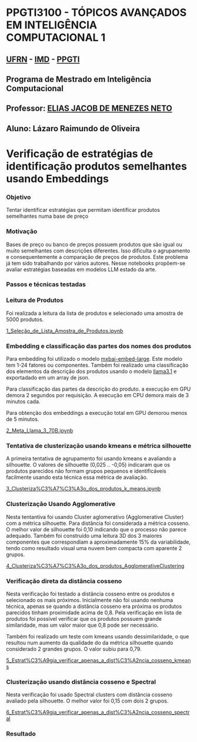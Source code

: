 # PPGTI3100 - TÓPICOS AVANÇADOS EM INTELIGÊNCIA COMPUTACIONAL 1
## [UFRN](https://www.ufrn.br/) - [IMD](https://www.metropoledigital.ufrn.br/portal/) - [PPGTI](https://sigaa.ufrn.br/sigaa/public/programa/apresentacao.jsf?lc=pt_BR&id=7872)
## Programa de Mestrado em Inteligência Computacional
## Professor: [ELIAS JACOB DE MENEZES NETO](http://www.docente.ufrn.br/elias.jacob)
## Aluno: Lázaro Raimundo de Oliveira


# Verificação de estratégias de identificação produtos semelhantes usando Embeddings 

### Objetivo

Tentar identificar estratégias que permitam identificar produtos semelhantes numa base de preço 

### Motivação

Bases de preço ou banco de preços possuem produtos que são igual ou muito semelhantes com descrições diferentes. Isso dificulta o agrupamento e consequentemente a comparação de preços de produtos. Este problema já tem sido trabalhando por vários autores. Nesse notebooks propõem-se avaliar estratégias baseadas em modelos LLM estado da arte. 

### Passos e técnicas testadas

### Leitura de Produtos

Foi realizada a leitura da lista de produtos e selecionado uma amostra de 5000 produtos.

[1_Seleção_de_Lista_Amostra_de_Produtos.ipynb](https://github.com/lazaroOliveiraUFRN/PPGTI3100_2024/blob/439ee5eaed79a5fd34276b8e674b0eddc56367e8/1_Sele%C3%A7%C3%A3o_de_Lista_Amostra_de_Produtos.ipynb)

### Embedding e classificação das partes dos nomes dos produtos

Para embedding foi utilizado o modelo [mxbai-embed-large](https://ollama.com/library/mxbai-embed-large). Este modelo tem 1-24 fatores ou componentes. Também foi realizado uma classificação dos elementos da descrição dos produtos usando o modelo [llama3.1](https://ollama.com/library/llama3.1) e exportadado em um array de json.

Para classificação das partes da descrição do produto. a execução em GPU demora 2 segundos por requisição. A execução em CPU demora mais de 3 minutos cada.

Para obtenção dos embeddings a execução total em GPU demorou menos de 5 minutos. 

[2_Meta_Llama_3_70B.ipynb](https://github.com/lazaroOliveiraUFRN/PPGTI3100_2024/blob/439ee5eaed79a5fd34276b8e674b0eddc56367e8/2_Meta_Llama_3_70B.ipynb)


### Tentativa de clusterização usando kmeans e métrica silhouette

A primeira tentativa de agrupamento foi usando kmeans e avaliando a silhouette. O valores de silhouette (0,025 .. -0,05) indicaram que os produtos parecidos não formam grupos pequenos e identificáveis facilmente usando esta técnica essa métrica de avaliação.

[3_Clusteriza%C3%A7%C3%A3o_dos_produtos_k_means.ipynb](https://github.com/lazaroOliveiraUFRN/PPGTI3100_2024/blob/fa994209f1d46f8583e035677217886662dd9e6b/3_Clusteriza%C3%A7%C3%A3o_dos_produtos_k_means.ipynb)

### Clusterização Usando Agglomerative

Nesta tentantiva foi usando Cluster aglomerativo (Agglomerative Cluster) com a métrica silhouette. Para distância foi considerada a métrica cosseno. O melhor valor de silhouette foi 0,10 indicando que o processo não parece adequado. Também foi construído uma leitura 3D dos 3 maiores componentes que correspondiam a aproximadamente 15% da variabilidade, tendo como resultado visual uma nuvem bem compacta com aparente 2 grupos.

[4_Clusteriza%C3%A7%C3%A3o_dos_produtos_AgglomerativeClustering](https://github.com/lazaroOliveiraUFRN/PPGTI3100_2024/blob/448212fdc8f6a7c7a8a093b619d2251002740307/4_Clusteriza%C3%A7%C3%A3o_dos_produtos_AgglomerativeClustering.ipynb)

### Verificação direta da distância cosseno

Nesta verificação foi testado a distância cosseno entre os produtos e selecionado os mais próximos. Inicialmente não foi usando nenhuma técnica, apenas se quando a distância cosseno era próxima os produtos parecidos tinham proximidade acima de 0,8. Pela verificação em lista de produtos foi possível verificar que os produtos possuem grande similaridade, mas um valor maior que 0,8 pode ser necessário.
  
Também foi realizado um teste com kmeans usando dessimilaridade, o que resultou num aumento da qualidade do da métrica silhouette quando considerado 2 grandes grupos. O valor subiu para 0,79.

[5_Estrat%C3%A9gia_verificar_apenas_a_dist%C3%A2ncia_cosseno_kmeans](https://github.com/lazaroOliveiraUFRN/PPGTI3100_2024/blob/423db2d8c490fb9cd9ad1c2c25d2b02ee2b1c672/5_Estrat%C3%A9gia_verificar_apenas_a_dist%C3%A2ncia_cosseno_kmeans.ipynb)

### Clusterização usando distância cosseno e Spectral

Nesta verificação foi usado Spectral clusters com distância cosseno avaliado pela silhouette. O melhor valor foi 0,15 com dois 2 grupos.

[6_Estrat%C3%A9gia_verificar_apenas_a_dist%C3%A2ncia_cosseno_spectral](https://github.com/lazaroOliveiraUFRN/PPGTI3100_2024/blob/55491825f30e0b38384e4a1684f3c1208a26025e/6_Estrat%C3%A9gia_verificar_apenas_a_dist%C3%A2ncia_cosseno_spectral.ipynb)

### 

### Resultado

